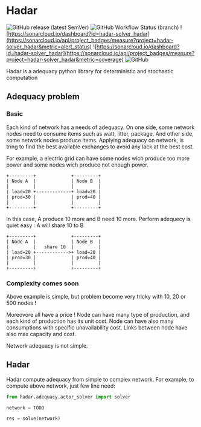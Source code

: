 # Hadar
![GitHub release (latest SemVer)](https://img.shields.io/github/v/release/hadar-solver/hadar?sort=semver)
![GitHub Workflow Status (branch)](https://img.shields.io/github/workflow/status/hadar-solver/hadar/main/master)
![https://sonarcloud.io/dashboard?id=hadar-solver_hadar](https://sonarcloud.io/api/project_badges/measure?project=hadar-solver_hadar&metric=alert_status)
![https://sonarcloud.io/dashboard?id=hadar-solver_hadar](https://sonarcloud.io/api/project_badges/measure?project=hadar-solver_hadar&metric=coverage)
![GitHub](https://img.shields.io/github/license/hadar-solver/hadar)


Hadar is a adequacy python library for deterministic and stochastic computation

## Adequacy problem
### Basic

Each kind of network has a needs of adequacy. On one side, some network nodes need to consume
items such as watt, litter, package. And other side, some network nodes produce items.
Applying adequacy on network, is tring to find the best available exchanges to avoid any lack at the best cost.

For example, a electric grid can have some nodes wich produce too more power and some nodes wich produce not enough power.
```
+---------+             +---------+
| Node A  |             | Node B  |
|         |             |         |
| load=20 +-------------+ load=20 |
| prod=30 |             | prod=40 |
|         |             |         |
+---------+             +---------+
```


In this case, A produce 10 more and B need 10 more. Perform adequecy is quiet easy : A will share 10 to B
```
+---------+             +---------+
| Node A  |             | Node B  |
|         |   share 10  |         |
| load=20 +------------>+ load=20 |
| prod=30 |             | prod=40 |
|         |             |         |
+---------+             +---------+
```

### Complexity comes soon
Above example is simple, but problem become very tricky with 10, 20 or 500 nodes !

Moreovore all have a price ! Node can have many type of production, and each kind of production has its unit cost. Node can have also many consumptions with specific unavailability cost. Links between node have also max capacity and cost.

Network adequacy is not simple.

## Hadar
Hadar compute adequacy from simple to complex network. For example, to compute above network, just few line need:
``` python
from hadar.adequacy.actor_solver import solver

network = TODO

res = solve(network)
```
